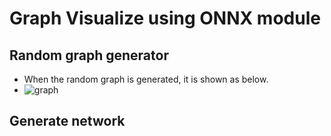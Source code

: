 # Graph Visualize using ONNX module

## Random graph generator
- When the random graph is generated, it is shown as below.
- ![graph](https://user-images.githubusercontent.com/22078438/56333670-1088bf80-61d0-11e9-81b5-381ad33d6c34.PNG)

## Generate network
